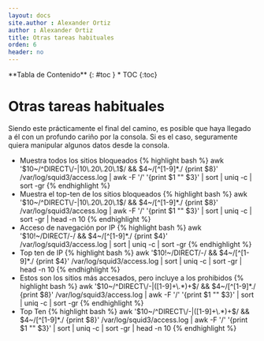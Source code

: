 ```yaml
---
layout: docs
site.author : Alexander Ortiz
author : Alexander Ortiz
title: Otras tareas habituales
orden: 6
header: no
---
```

<div class="panel radius" markdown="1">
**Tabla de Contenido**
{: #toc }
*  TOC
{:toc}
</div>

# Otras tareas habituales
Siendo este prácticamente el final del camino, es posible que haya llegado a él con un profundo cariño por la consola. Si es el caso, seguramente quiera manipular algunos datos 
desde la consola.

* Muestra todos los sitios bloqueados
{% highlight bash %}
awk '$10~/^DIRECT\/-|10\.20\.20\.1$/ && $4~/[^[1-9]*\./ {print  $8}' /var/log/squid3/access.log | awk -F '/' '{print $1 "" $3}' | sort | uniq -c | sort -gr
{% endhighlight %}
* Muestra el top-ten de los sitios bloqueados
{% highlight bash %}
awk '$10~/^DIRECT\/-|10\.20\.20\.1$/ && $4~/[^[1-9]*\./ {print  $8}' /var/log/squid3/access.log | awk -F '/' '{print $1 "" $3}' | sort | uniq -c | sort -gr | head -n 10
{% endhighlight %}
* Acceso de navegación por IP
{% highlight bash %}
awk '$10!~/DIRECT\/\-/ && $4~/[^[1-9]*\./ {print $4}' /var/log/squid3/access.log | sort | uniq -c | sort -gr 
{% endhighlight %}
* Top ten de IP
{% highlight bash %}
awk '$10!~/DIRECT\/\-/ && $4~/[^[1-9]*\./ {print $4}' /var/log/squid3/access.log | sort | uniq -c | sort -gr | head -n 10
{% endhighlight %}
* Estos son los sitios más accesados, pero incluye a los prohibidos
{% highlight bash %}
awk '$10~/^DIRECT\/-|([1-9]+\.*)+$/ && $4~/[^[1-9]*\./ {print  $8}' /var/log/squid3/access.log | awk -F '/' '{print $1 "" $3}' | sort | uniq -c | sort -gr
{% endhighlight %}
* Top Ten
{% highlight bash %}
awk '$10~/^DIRECT\/-|([1-9]+\.*)+$/ && $4~/[^[1-9]*\./ {print  $8}' /var/log/squid3/access.log | awk -F '/' '{print $1 "" $3}' | sort | uniq -c | sort -gr | head -n 10
{% endhighlight %}
